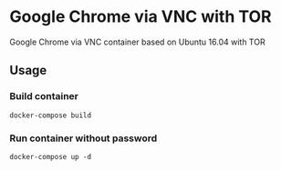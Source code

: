 # Google Chrome via VNC with TOR

Google Chrome via VNC container based on Ubuntu 16.04 with TOR

## Usage

### Build container
```
docker-compose build
```

### Run container without password

```
docker-compose up -d
```

